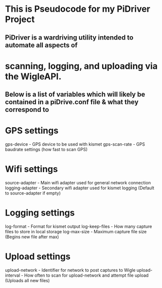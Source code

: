 
# This is Pseudocode for my PiDriver Project

## PiDriver is a wardriving utility intended to automate all aspects of
# scanning, logging, and uploading via the WigleAPI.

## Below is a list of variables which will likely be contained in a piDrive.conf file & what they correspond to
# GPS settings
gps-device			-	GPS device to be used with kismet
gps-scan-rate		-	GPS baudrate settings (how fast to scan GPS)
# Wifi settings
source-adapter		-	Main wifi adapter used for general network connection
logging-adapter		-	Secondary wifi adapter used for kismet logging (Default to source-adapter if empty)
# Logging settings
log-format			-	Format for kismet output
log-keep-files		-	How many capture files to store in local storage
log-max-size		-	Maximum capture file size (Begins new file after max)
# Upload settings
upload-network		-	Identifier for network to post captures to Wigle
upload-interval		-	How often to scan for upload-network and attempt file upload (Uploads all new files)
